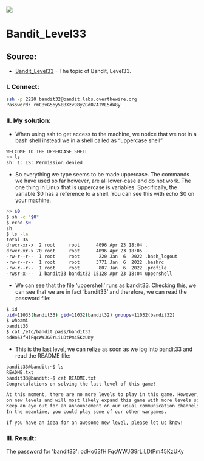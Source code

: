 # ![](https://overthewire.org/img/domokitten.png)

# Bandit_Level33

## Source:
- [Bandit_Level33] - The topic of Bandit, Level33.
###
### I. Connect:
```sh
ssh -p 2220 bandit32@bandit.labs.overthewire.org
Password: rmCBvG56y58BXzv98yZGdO7ATVL5dW8y
```
### II. My solution:
- When using ssh to get access to the machine, we notice that we not in a bash shell instead we in a shell called as “uppercase shell”
```sh
WELCOME TO THE UPPERCASE SHELL
>> ls
sh: 1: LS: Permission denied
```
- So everything we type seems to be made uppercase. The commands we have used so far however, are all lower-case and do not work. The one thing in Linux that is uppercase is variables. Specifically, the variable $0 has a reference to a shell. You can see this with echo $0 on your machine.
```sh
>> $0
$ sh -c "$0"
$ echo $0
sh
$ ls -la
total 36
drwxr-xr-x  2 root     root      4096 Apr 23 18:04 .
drwxr-xr-x 70 root     root      4096 Apr 23 18:05 ..
-rw-r--r--  1 root     root       220 Jan  6  2022 .bash_logout
-rw-r--r--  1 root     root      3771 Jan  6  2022 .bashrc
-rw-r--r--  1 root     root       807 Jan  6  2022 .profile
-rwsr-x---  1 bandit33 bandit32 15128 Apr 23 18:04 uppershell

```
- We can see that the file ‘uppershell’ runs as bandit33. Checking this, we can see that we are in fact ‘bandit33’ and therefore, we can read the password file:
```sh
$ id
uid=11033(bandit33) gid=11032(bandit32) groups=11032(bandit32)
$ whoami
bandit33
$ cat /etc/bandit_pass/bandit33
odHo63fHiFqcWWJG9rLiLDtPm45KzUKy
```
- This is the last level, we can relize as soon as we log into bandit33 and read the README file:
```sh
bandit33@bandit:~$ ls
README.txt
bandit33@bandit:~$ cat README.txt 
Congratulations on solving the last level of this game!

At this moment, there are no more levels to play in this game. However, we are constantly working
on new levels and will most likely expand this game with more levels soon.
Keep an eye out for an announcement on our usual communication channels!
In the meantime, you could play some of our other wargames.

If you have an idea for an awesome new level, please let us know!

```
### III. Result:
The password for 'bandit33': odHo63fHiFqcWWJG9rLiLDtPm45KzUKy

[Bandit_Level33]: <https://overthewire.org/wargames/bandit/bandit33.html>
